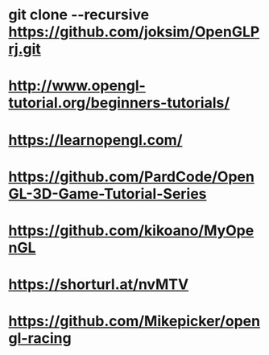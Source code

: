 # git clone --recursive https://github.com/joksim/OpenGLPrj.git

# http://www.opengl-tutorial.org/beginners-tutorials/
# https://learnopengl.com/
# https://github.com/PardCode/OpenGL-3D-Game-Tutorial-Series
# https://github.com/kikoano/MyOpenGL
# https://shorturl.at/nvMTV
# https://github.com/Mikepicker/opengl-racing
